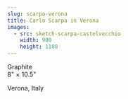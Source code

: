 ```yaml
---
slug: scarpa-verona
title: Carlo Scarpa in Verona
images:
  - src: sketch-scarpa-castelvecchio
    width: 900
    height: 1180
--- 
```

Graphite  
8" × 10.5"

Verona, Italy
